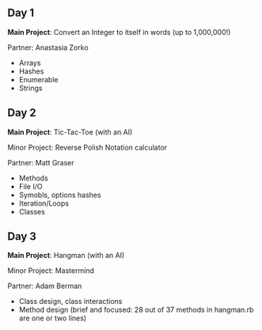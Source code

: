 Day 1
---
**Main Project**: Convert an Integer to itself in words (up to 1,000,000!)

Partner: Anastasia Zorko

* Arrays
* Hashes
* Enumerable
* Strings

Day 2
---
**Main Project**: Tic-Tac-Toe (with an AI)

Minor Project: Reverse Polish Notation calculator

Partner: Matt Graser

* Methods
* File I/O
* Symobls, options hashes
* Iteration/Loops
* Classes

Day 3
---
**Main Project**: Hangman (with an AI)

Minor Project: Mastermind

Partner: Adam Berman

* Class design, class interactions
* Method design (brief and focused: 28 out of 37 methods in hangman.rb are one or two lines)
